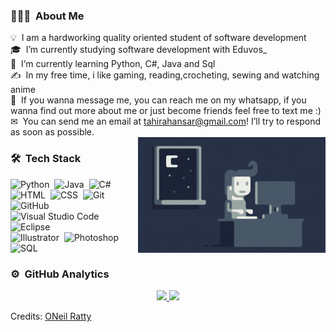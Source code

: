 <!-- ## 👋 &nbsp;Hey there! I'm O'Neil -->
<h3 id="-about-me">👨🏻‍💻 &nbsp;About Me</h3>
<p>💡 &nbsp;I am a hardworking quality oriented student of software development<br>
🎓 &nbsp;I’m currently studying software development with Eduvos_<br>
🌱 &nbsp;I’m currently learning Python, C#, Java and Sql<br>
✍ &nbsp;In my free time, i like gaming, reading,crocheting, sewing and watching anime<br>
💬 &nbsp;If you wanna message me, you can reach me on my whatsapp, if you wanna find out more about me or just become friends feel free to text me :)<br>
✉ &nbsp;You can send me an email at <a href="mailto:tahirahansar@gmail.com">tahirahansar@gmail.com</a>! I’ll try to respond as soon as possible.<br>
<img alt="Night Coding" src="https://raw.githubusercontent.com/AVS1508/AVS1508/master/assets/Night-Coding.gif" align="right">
<h3 id="-tech-stack">🛠 &nbsp;Tech Stack</h3>
<p><img src="https://img.shields.io/badge/-Python-05122A?style=flat&amp;logo=python" alt="Python">&nbsp;
<img src="https://img.shields.io/badge/-Java-05122A?style=flat&amp;logo=Java&amp;logoColor=FFA518" alt="Java">&nbsp;
<img src="[https://img.shields.io/badge/-C-05122A?style=flat&amp;logo=C&amp;logoColor=A8B9CC](https://img.shields.io/badge/C%23-blue?style=flat&logo=C&logoColor=white&logoSize=auto&color=blue&cacheSeconds=3600)" alt="C#">&nbsp;
<img src="https://img.shields.io/badge/-HTML-05122A?style=flat&amp;logo=HTML5" alt="HTML">&nbsp;
<img src="https://img.shields.io/badge/-CSS-05122A?style=flat&amp;logo=CSS3&amp;logoColor=1572B6" alt="CSS">&nbsp;
<img src="https://img.shields.io/badge/-Git-05122A?style=flat&amp;logo=git" alt="Git">&nbsp;
<img src="https://img.shields.io/badge/-GitHub-05122A?style=flat&amp;logo=github" alt="GitHub">&nbsp;
<img src="https://img.shields.io/badge/-Visual%20Studio%20Code-05122A?style=flat&amp;logo=visual-studio-code&amp;logoColor=007ACC" alt="Visual Studio Code">&nbsp;
<img src="https://img.shields.io/badge/-Eclipse-05122A?style=flat&amp;logo=eclipse-ide&amp;logoColor=2C2255" alt="Eclipse"><br>
<img src="https://img.shields.io/badge/-Illustrator-05122A?style=flat&amp;logo=adobe-illustrator" alt="Illustrator">&nbsp;
<img src="https://img.shields.io/badge/-Photoshop-05122A?style=flat&amp;logo=adobe-photoshop" alt="Photoshop">&nbsp;
<img alt="SQL" src="https://img.shields.io/badge/mySql-white?style=flat&logo=mysql&logoColor=white&logoSize=auto&color=grey&cacheSeconds=3600">
<h3 id="-github-analytics">⚙ &nbsp;GitHub Analytics</h3>
<p align="center">
<a href="https://github.com/ONeil-Ratty">
  <img height="180em" src="https://github-readme-stats-eight-theta.vercel.app/api?username=ONeil-Ratty&amp;show_icons=true&amp;theme=algolia&amp;include_all_commits=true&amp;count_private=true">
  <img height="180em" src="https://github-readme-stats-eight-theta.vercel.app/api/top-langs/?username=ONeil-Ratty&amp;layout=compact&amp;langs_count=8&amp;theme=algolia">
</a>
</p>

<p>Credits: <a href="https://github.com/ONeil-Ratty">ONeil Ratty</a></p>
